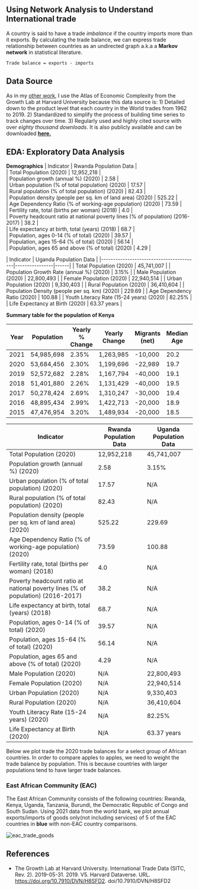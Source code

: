 ## Using Network Analysis to Understand International trade

A country is said to have a trade *imbalance* if the country imports more than it exports. By calculating the trade balance, we can express trade relationship between countries as an undirected graph a.k.a a **Markov network** in statistical literature.

```
Trade balance = exports - imports
```

**Data Source**
---------------
As in my [other work](https://github.com/LNshuti/LNSHUTI.github.io), I use the Atlas of Economic Complexity from the Growth Lab at Harvard University because this data source is: 1) Detailed down to the product level that each country in the World trades from 1962 to 2019. 2) Standardized to simplify the process of building time series to track changes over time. 3) Regularly used and highly cited source with over *eighty thousand downloads*. It is also publicly available and can be downloaded [**here.**](https://dataverse.harvard.edu/dataset.xhtml?persistentId=doi:10.7910/DVN/H8SFD2)

**EDA: Exploratory Data Analysis**
--------------------------------

**Demographics**
| Indicator | Rwanda Population Data |							
| Total Population (2020) | 12,952,218 |					
| Population growth (annual %) (2020) | 2.58 |					
| Urban population (% of total population) (2020) | 17.57 |					
| Rural population (% of total population) (2020) | 82.43 |					
| Population density (people per sq. km of land area) (2020) | 525.22 |					
| Age Dependency Ratio (% of working-age population) (2020) | 73.59 |					
| Fertility rate, total (births per woman) (2018) | 4.0 |					
| Poverty headcount ratio at national poverty lines (% of population) (2016-2017) | 38.2 |					
| Life expectancy at birth, total (years) (2018) | 68.7 |					
| Population, ages 0-14 (% of total) (2020) | 39.57 |					
| Population, ages 15-64 (% of total) (2020) | 56.14 |					
| Population, ages 65 and above (% of total) (2020) | 4.29 |					


| Indicator                              | Uganda Population Data          |
|-----------------------------------------|----------------|------|
| Total Population  (2020)                       | 45,741,007     | 
| Population Growth Rate (annual %)  (2020)          | 3.15%          |
| Male Population  (2020)                            | 22,800,493     | 
| Female Population  (2020)                          | 22,940,514     | 
| Urban Population  (2020)                            | 9,330,403      | 
| Rural Population   (2020)                         | 36,410,604     | 
| Population Density (people per sq. km) (2020)      | 229.69         | 
| Age Dependency Ratio   (2020)                     | 100.88         | 
| Youth Literacy Rate (15-24 years) (2020)          | 82.25%         | 
| Life Expectancy at Birth   (2020)                 | 63.37 years    | 

**Summary table for the population of Kenya** 

| Year | Population    | Yearly % Change | Yearly Change | Migrants (net) | Median Age | Fertility Rate | Population Density |
|------|---------------|-----------------|---------------|---------------|------------|----------------|--------------------|
| 2021 | 54,985,698    | 2.35%           | 1,263,985     | -10,000       | 20.2       | 3.64           | 93.0               |
| 2020 | 53,684,456    | 2.30%           | 1,199,696     | -22,989       | 19.7       | 3.65           | 90.0               |
| 2019 | 52,572,682    | 2.28%           | 1,167,794     | -40,000       | 19.1       | 3.66           | 88.1               |
| 2018 | 51,401,880    | 2.26%           | 1,131,429     | -40,000       | 19.5       | 3.52           | 86.2               |
| 2017 | 50,278,424    | 2.69%           | 1,310,247     | -30,000       | 19.4       | 3.9            | 84.4               |
| 2016 | 48,895,434    | 2.99%           | 1,422,713     | -20,000       | 18.9       | 4.09           | 82.0               |
| 2015 | 47,476,954    | 3.20%           | 1,489,934     | -20,000       | 18.5       | 4.35           | 79.7               |

| Indicator                                                  | Rwanda Population Data | Uganda Population Data |
|-------------------------------------------------------------|-----------------------|------------------------|
| Total Population (2020)                                     | 12,952,218            | 45,741,007             |
| Population growth (annual %) (2020)                         | 2.58                  | 3.15%                 |
| Urban population (% of total population) (2020)             | 17.57                 | N/A                    |
| Rural population (% of total population) (2020)             | 82.43                 | N/A                    |
| Population density (people per sq. km of land area) (2020)  | 525.22                | 229.69                 |
| Age Dependency Ratio (% of working-age population) (2020)   | 73.59                 | 100.88                 |
| Fertility rate, total (births per woman) (2018)             | 4.0                   | N/A                    |
| Poverty headcount ratio at national poverty lines (% of population) (2016-2017) | 38.2                | N/A                    |
| Life expectancy at birth, total (years) (2018)              | 68.7                  | N/A                    |
| Population, ages 0-14 (% of total) (2020)                   | 39.57                 | N/A                    |
| Population, ages 15-64 (% of total) (2020)                  | 56.14                 | N/A                    |
| Population, ages 65 and above (% of total) (2020)           | 4.29                  | N/A                    |
| Male Population (2020)                                       | N/A                   | 22,800,493             |
| Female Population (2020)                                     | N/A                   | 22,940,514             |
| Urban Population (2020)                                      | N/A                   | 9,330,403              |
| Rural Population (2020)                                      | N/A                   | 36,410,604             |
| Youth Literacy Rate (15-24 years) (2020)                     | N/A                   | 82.25%                 |
| Life Expectancy at Birth (2020)                              | N/A                   | 63.37 years            |

Below we plot trade the 2020 trade balances for a select group of African countries. In order to compare apples to apples, we need to weight the trade balance by population. This is because countries with larger populations tend to have larger trade balances. 

### East African Community (EAC)
The East African Community consists of the following countries: Rwanda, Kenya, Uganda, Tanzania, Burundi, the Democratic Republic of Congo and South Sudan. Using 2021 data from the world bank, we plot annual exports/imports of goods only(not including services) of 5 of the EAC countries in **blue** with non-EAC country comparisons. 


![eac_trade_goods](https://user-images.githubusercontent.com/13305262/221357099-99bfd667-d185-4d6a-9bdd-f2213fb68e7d.png)

**References**
--------------
- The Growth Lab at Harvard University. International Trade Data (SITC, Rev. 2). 2019-05-31. 2019. V5. Harvard Dataverse. URL. https://doi.org/10.7910/DVN/H8SFD2. doi/10.7910/DVN/H8SFD2
